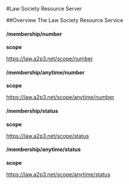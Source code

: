 #Law Society Resource Server

##Overview
The Law Society Resource Service


#### /membership/number

**scope**

  https://law.a2p3.net/scope/number

#### /membership/anytime/number

**scope**

  https://law.a2p3.net/scope/anytime/number

#### /membership/status

**scope**

  https://law.a2p3.net/scope/status


#### /membership/anytime/status

**scope**

  https://law.a2p3.net/scope/anytime/status